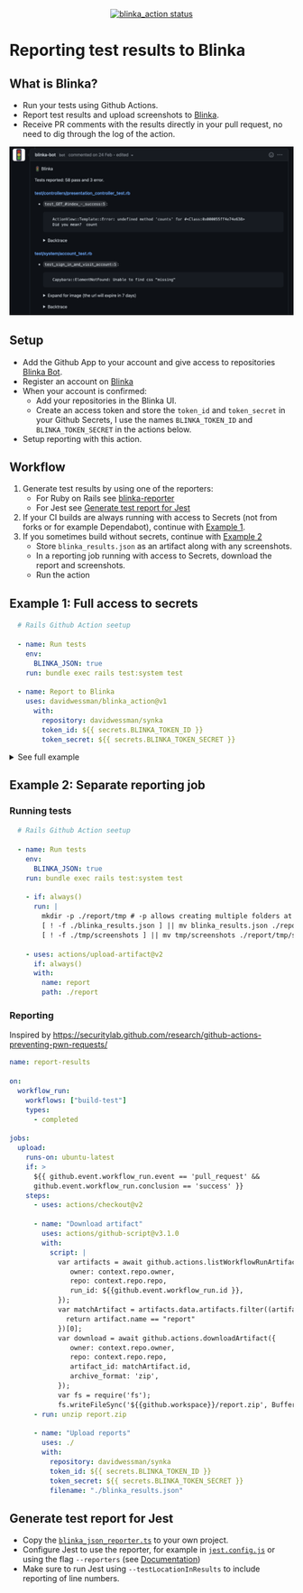 <p align="center">
  <a href="https://github.com/davidwessman/blinka_action">
    <img alt="blinka_action status" src="https://github.com/davidwessman/blinka_action/workflows/build-test/badge.svg">
  </a>
</p>

# Reporting test results to Blinka

## What is Blinka?

- Run your tests using Github Actions.
- Report test results and upload screenshots to [Blinka](https://www.blinka.app).
- Receive PR comments with the results directly in your pull request, no need to dig through the log of the action.

![Example of Blinka comment on a pull request](./blinka-example.png?raw=true)

## Setup

- Add the Github App to your account and give access to repositories [Blinka Bot](https://github.com/apps/blinka-bot).
- Register an account on [Blinka](https://www.blinka.app/user/new)
- When your account is confirmed:
  - Add your repositories in the Blinka UI.
  - Create an access token and store the `token_id` and `token_secret` in your Github Secrets, I use the names `BLINKA_TOKEN_ID` and `BLINKA_TOKEN_SECRET` in the actions below.
- Setup reporting with this action.

## Workflow

1. Generate test results by using one of the reporters:
    - For Ruby on Rails see [blinka-reporter](https://github.com/davidwessman/blinka-reporter)
    - For Jest see [Generate test report for Jest](#generate-test-report-for-jest)
2. If your CI builds are always running with access to Secrets (not from forks or for example Dependabot), continue with [Example 1](#example-1-full-access-to-secrets).
3. If you sometimes build without secrets, continue with [Example 2](#example-2-separate-reporting-job)
    - Store `blinka_results.json` as an artifact along with any screenshots.
    - In a reporting job running with access to Secrets, download the report and screenshots.
    - Run the action


## Example 1: Full access to secrets

```yaml
  # Rails Github Action seetup

  - name: Run tests
    env:
      BLINKA_JSON: true
    run: bundle exec rails test:system test

  - name: Report to Blinka
    uses: davidwessman/blinka_action@v1
      with:
        repository: davidwessman/synka
        token_id: ${{ secrets.BLINKA_TOKEN_ID }}
        token_secret: ${{ secrets.BLINKA_TOKEN_SECRET }}
```

<details>

  <summary>See full example</summary>

  ```yaml
  name: Main
  on: [push]

  jobs:
    tests:
      name: Tests
      runs-on: ubuntu-20.04
      services:
        postgres:
          image: postgres:13
          env:
            POSTGRES_USER: postgres
            POSTGRES_DB: synka_test
            POSTGRES_PASSWORD: "password"
          ports: ["5432:5432"]

      steps:
        - name: Checkout code
          uses: actions/checkout@v2

        - name: Setup Ruby
          uses: ruby/setup-ruby@v1
          with:
            bundler-cache: true

        - name: Setup Node
          uses: actions/setup-node@v1
          with:
            node-version: 12.x

        - name: Find yarn cache location
          id: yarn-cache
          run: echo "::set-output name=dir::$(yarn cache dir)"

        - name: JS package cache
          uses: actions/cache@v1
          with:
            path: ${{ steps.yarn-cache.outputs.dir }}
            key: ${{ runner.os }}-yarn-${{ hashFiles('**/yarn.lock') }}
            restore-keys: |
              ${{ runner.os }}-yarn-

        - name: Install packages
          run: |
            yarn install --pure-lockfile

        - name: Setup test database
          env:
            RAILS_ENV: test
            PGHOST: localhost
            PGUSER: myapp
          run: |
            bin/rails db:setup

        - name: Run tests
          env:
            BLINKA_JSON: true
          run: bundle exec rails test:system test

        - name: Report to Blinka
          uses: davidwessman/blinka_action@v1
            with:
              repository: davidwessman/synka
              token_id: ${{ secrets.BLINKA_TOKEN_ID }}
              token_secret: ${{ secrets.BLINKA_TOKEN_SECRET }}
  ```
</details>

## Example 2: Separate reporting job

### Running tests

```yaml
  # Rails Github Action seetup

  - name: Run tests
    env:
      BLINKA_JSON: true
    run: bundle exec rails test:system test

    - if: always()
      run: |
        mkdir -p ./report/tmp # -p allows creating multiple folders at once
        [ ! -f ./blinka_results.json ] || mv blinka_results.json ./report
        [ ! -f ./tmp/screenshots ] || mv tmp/screenshots ./report/tmp/screenshots

    - uses: actions/upload-artifact@v2
      if: always()
      with:
        name: report
        path: ./report
```

### Reporting

Inspired by https://securitylab.github.com/research/github-actions-preventing-pwn-requests/

```yaml
name: report-results

on:
  workflow_run:
    workflows: ["build-test"]
    types:
      - completed

jobs:
  upload:
    runs-on: ubuntu-latest
    if: >
      ${{ github.event.workflow_run.event == 'pull_request' &&
      github.event.workflow_run.conclusion == 'success' }}
    steps:
      - uses: actions/checkout@v2

      - name: "Download artifact"
        uses: actions/github-script@v3.1.0
        with:
          script: |
            var artifacts = await github.actions.listWorkflowRunArtifacts({
               owner: context.repo.owner,
               repo: context.repo.repo,
               run_id: ${{github.event.workflow_run.id }},
            });
            var matchArtifact = artifacts.data.artifacts.filter((artifact) => {
              return artifact.name == "report"
            })[0];
            var download = await github.actions.downloadArtifact({
               owner: context.repo.owner,
               repo: context.repo.repo,
               artifact_id: matchArtifact.id,
               archive_format: 'zip',
            });
            var fs = require('fs');
            fs.writeFileSync('${{github.workspace}}/report.zip', Buffer.from(download.data));
      - run: unzip report.zip

      - name: "Upload reports"
        uses: ./
        with:
          repository: davidwessman/synka
          token_id: ${{ secrets.BLINKA_TOKEN_ID }}
          token_secret: ${{ secrets.BLINKA_TOKEN_SECRET }}
          filename: "./blinka_results.json"

```


## Generate test report for Jest

- Copy the [`blinka_json_reporter.ts`](./src/blinka_json_reporter.ts) to your own project.
- Configure Jest to use the reporter, for example in [`jest.config.js`](./jest.config.js#L10) or using the flag `--reporters` (see [Documentation](https://jestjs.io/docs/configuration#reporters-arraymodulename--modulename-options))
- Make sure to run Jest using `--testLocationInResults` to include reporting of line numbers.
